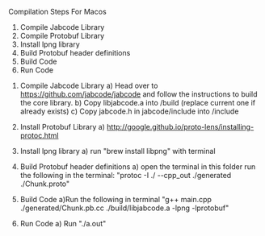 Compilation Steps For Macos

1. Compile Jabcode Library
2. Compile Protobuf Library
3. Install lpng library
4. Build Protobuf header definitions
5. Build Code
6. Run Code

1) Compile Jabcode Library
   a) Head over to https://github.com/jabcode/jabcode and follow the instructions to build the core library.
   b) Copy libjabcode.a into /build (replace current one if already exists)
   c) Copy jabcode.h in jabcode/include into /include

2) Install Protobuf Library
   a) http://google.github.io/proto-lens/installing-protoc.html

3) Install lpng library
   a) run "brew install libpng" with terminal

4) Build Protobuf header definitions
   a) open the terminal in this folder run the following in the terminal: "protoc -I ./ --cpp_out ./generated ./Chunk.proto"

5) Build Code
   a)Run the following in terminal "g++ main.cpp ./generated/Chunk.pb.cc ./build/libjabcode.a -lpng -lprotobuf"

6) Run Code
   a) Run "./a.out"
